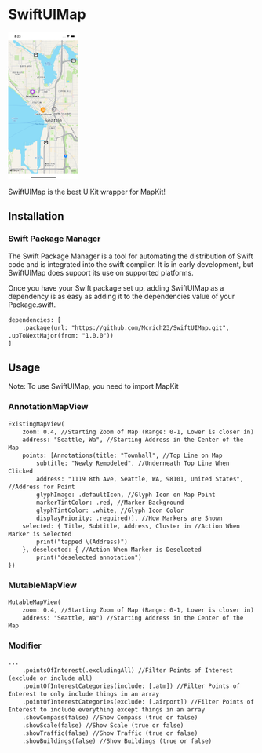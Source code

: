 # SwiftUIMap

<img src="https://github.com/Mcrich23/SwiftUIMap/blob/92f1b2a4040ccdd7eead54acdbaaada4da0b697d/README%20Images/Map.png" width="142.5" height="300">

SwiftUIMap is the best UIKit wrapper for MapKit!

## Installation
### **Swift Package Manager**

The Swift Package Manager is a tool for automating the distribution of Swift code and is integrated into the swift compiler. It is in early development, but SwiftUIMap does support its use on supported platforms.

Once you have your Swift package set up, adding SwiftUIMap as a dependency is as easy as adding it to the dependencies value of your Package.swift.

```
dependencies: [
    .package(url: "https://github.com/Mcrich23/SwiftUIMap.git", .upToNextMajor(from: "1.0.0"))
]
```

## Usage

Note: To use SwiftUIMap, you need to import MapKit

### **AnnotationMapView**

```
ExistingMapView(
    zoom: 0.4, //Starting Zoom of Map (Range: 0-1, Lower is closer in)
    address: "Seattle, Wa", //Starting Address in the Center of the Map
    points: [Annotations(title: "Townhall", //Top Line on Map
        subtitle: "Newly Remodeled", //Underneath Top Line When Clicked
        address: "1119 8th Ave, Seattle, WA, 98101, United States", //Address for Point
        glyphImage: .defaultIcon, //Glyph Icon on Map Point
        markerTintColor: .red, //Marker Background
        glyphTintColor: .white, //Glyph Icon Color
        displayPriority: .required)], //How Markers are Shown
    selected: { Title, Subtitle, Address, Cluster in //Action When Marker is Selected
        print("tapped \(Address)")
    }, deselected: { //Action When Marker is Deselceted
        print("deselected annotation")
})
```

### **MutableMapView**

```
MutableMapView(
    zoom: 0.4, //Starting Zoom of Map (Range: 0-1, Lower is closer in)
    address: "Seattle, Wa") //Starting Address in the Center of the Map
```

### **Modifier**

```
...
    .pointsOfInterest(.excludingAll) //Filter Points of Interest (exclude or include all)
    .pointOfInterestCategories(include: [.atm]) //Filter Points of Interest to only include things in an array
    .pointOfInterestCategories(exclude: [.airport]) //Filter Points of Interest to include everything except things in an array
    .showCompass(false) //Show Compass (true or false)
    .showScale(false) //Show Scale (true or false)
    .showTraffic(false) //Show Traffic (true or false)
    .showBuildings(false) //Show Buildings (true or false)
```
